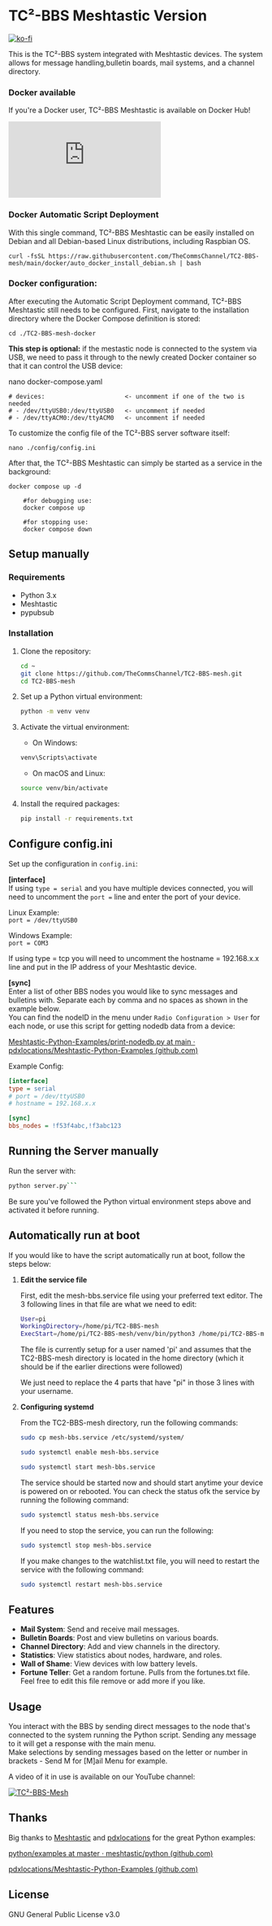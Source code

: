 # TC²-BBS Meshtastic Version

[![ko-fi](https://ko-fi.com/img/githubbutton_sm.svg)](https://ko-fi.com/B0B1OZ22Z)

This is the TC²-BBS system integrated with Meshtastic devices. The system allows for message handling,bulletin boards, mail systems, and a channel directory.

### Docker available

If you're a Docker user, TC²-BBS Meshtastic is available on Docker Hub!

[![Docker HUB](https://icon-icons.com/downloadimage.php?id=151885&root=2530/PNG/128/&file=docker_button_icon_151885.png)](https://hub.docker.com/r/thealhu/tc2-bbs-mesh)



### Docker Automatic Script Deployment

With this single command, TC²-BBS Meshtastic can be easily installed on Debian and all Debian-based Linux distributions, including Raspbian OS.

    curl -fsSL https://raw.githubusercontent.com/TheCommsChannel/TC2-BBS-mesh/main/docker/auto_docker_install_debian.sh | bash

### Docker configuration:
    
After executing the Automatic Script Deployment command, TC²-BBS Meshtastic still needs to be configured. First, navigate to the installation directory where the Docker Compose definition is stored:

    cd ./TC2-BBS-mesh-docker

**This step is optional:** if the mestastic node is connected to the system via USB, we need to pass it through to the newly created Docker container so that it can control the USB device:

nano docker-compose.yaml

	# devices:                      <- uncomment if one of the two is needed
	# - /dev/ttyUSB0:/dev/ttyUSB0   <- uncomment if needed
	# - /dev/ttyACM0:/dev/ttyACM0   <- uncomment if needed

To customize the config file of the TC²-BBS server software itself:

    nano ./config/config.ini
    
After that, the TC²-BBS Meshtastic can simply be started as a service in the background:

    docker compose up -d     
    
        #for debugging use:
        docker compose up
    	
        #for stopping use:
        docker compose down


  

## Setup manually 

### Requirements

- Python 3.x
- Meshtastic
- pypubsub

### Installation

1. Clone the repository:
   
   ```sh
   cd ~
   git clone https://github.com/TheCommsChannel/TC2-BBS-mesh.git
   cd TC2-BBS-mesh
   ```

2. Set up a Python virtual environment:  
   
   ```sh
   python -m venv venv
   ```

3. Activate the virtual environment:  
   
   - On Windows:  
   
   ```sh
   venv\Scripts\activate  
   ```
   
   - On macOS and Linux:
   
   ```sh
   source venv/bin/activate
   ```

4. Install the required packages:  
   
   ```sh
   pip install -r requirements.txt
   ```

## Configure config.ini
Set up the configuration in `config.ini`:  
   
   **[interface]**  
   If using `type = serial` and you have multiple devices connected, you will need to uncomment the `port =` line and enter the port of your device.   
   
   Linux Example:  
   `port = /dev/ttyUSB0`   
   
   Windows Example:  
   `port = COM3`   
   
   If using type = tcp you will need to uncomment the hostname = 192.168.x.x line and put in the IP address of your Meshtastic device.  
   
   **[sync]**  
   Enter a list of other BBS nodes you would like to sync messages and bulletins with. Separate each by comma and no spaces as shown in the example below.   
   You can find the nodeID in the menu under `Radio Configuration > User` for each node, or use this script for getting nodedb data from a device:  
   
   [Meshtastic-Python-Examples/print-nodedb.py at main · pdxlocations/Meshtastic-Python-Examples (github.com)](https://github.com/pdxlocations/Meshtastic-Python-Examples/blob/main/print-nodedb.py)  
   
   Example Config:  
   
   ```ini
   [interface]  
   type = serial  
   # port = /dev/ttyUSB0  
   # hostname = 192.168.x.x  
   
   [sync]  
   bbs_nodes = !f53f4abc,!f3abc123  
   ```

## Running the Server manually

Run the server with:

```sh
python server.py```  
```

Be sure you've followed the Python virtual environment steps above and activated it before running.

## Automatically run at boot

If you would like to have the script automatically run at boot, follow the steps below:

1. **Edit the service file**
   
   First, edit the mesh-bbs.service file using your preferred text editor. The 3 following lines in that file are what we need to edit:
   
   ```sh
   User=pi
   WorkingDirectory=/home/pi/TC2-BBS-mesh
   ExecStart=/home/pi/TC2-BBS-mesh/venv/bin/python3 /home/pi/TC2-BBS-mesh/server.py
   ```
   
   The file is currently setup for a user named 'pi' and assumes that the TC2-BBS-mesh directory is located in the home directory (which it should be if the earlier directions were followed)
   
   We just need to replace the 4 parts that have "pi" in those 3 lines with your username.

2. **Configuring systemd**
   
   From the TC2-BBS-mesh directory, run the following commands:
   
   ```sh
   sudo cp mesh-bbs.service /etc/systemd/system/
   ```
   
   ```sh
   sudo systemctl enable mesh-bbs.service
   ```
   
   ```sh
   sudo systemctl start mesh-bbs.service
   ```
   
   The service should be started now and should start anytime your device is powered on or rebooted. You can check the status ofk the service by running the following command:
   
   ```sh
   sudo systemctl status mesh-bbs.service
   ```
   
   If you need to stop the service, you can run the following:
   
   ```sh
   sudo systemctl stop mesh-bbs.service
   ```
   
   If you make changes to the watchlist.txt file, you will need to restart the service with the following command:
   
   ```sh
   sudo systemctl restart mesh-bbs.service
   ```

## Features

- **Mail System**: Send and receive mail messages.
- **Bulletin Boards**: Post and view bulletins on various boards.
- **Channel Directory**: Add and view channels in the directory.
- **Statistics**: View statistics about nodes, hardware, and roles.
- **Wall of Shame**: View devices with low battery levels.
- **Fortune Teller**: Get a random fortune. Pulls from the fortunes.txt file. Feel free to edit this file remove or add more if you like.

## Usage

You interact with the BBS by sending direct messages to the node that's connected to the system running the Python script. Sending any message to it will get a response with the main menu.  
Make selections by sending messages based on the letter or number in brackets - Send M for [M]ail Menu for example.

A video of it in use is available on our YouTube channel:

[![TC²-BBS-Mesh](https://img.youtube.com/vi/d6LhY4HoimU/0.jpg)](https://www.youtube.com/watch?v=d6LhY4HoimU)

## Thanks

Big thanks to [Meshtastic](https://github.com/meshtastic) and [pdxlocations](https://github.com/pdxlocations) for the great Python examples:

[python/examples at master · meshtastic/python (github.com)](https://github.com/meshtastic/python/tree/master/examples)

[pdxlocations/Meshtastic-Python-Examples (github.com)](https://github.com/pdxlocations/Meshtastic-Python-Examples)

## License

GNU General Public License v3.0
